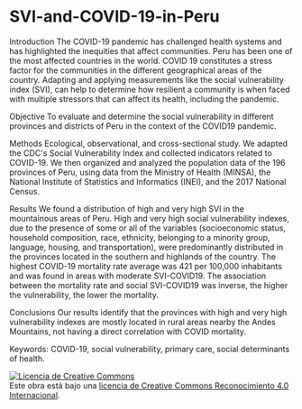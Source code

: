 # SVI-and-COVID-19-in-Peru
Introduction
The COVID-19 pandemic has challenged health systems and has highlighted the inequities that affect communities. Peru has been one of the most affected countries in the world. COVID 19 constitutes a stress factor for the communities in the different geographical areas of the country. Adapting and applying measurements like the social vulnerability index (SVI), can help to determine how resilient a community is when faced with multiple stressors that can affect its health, including the pandemic. 

Objective
To evaluate and determine the social vulnerability in different provinces and districts of Peru in the context of the COVID19 pandemic.

Methods
Ecological, observational, and cross-sectional study. We adapted the CDC's Social Vulnerability Index and collected indicators related to COVID-19. We then organized and analyzed the population data of the 196 provinces of Peru, using data from the Ministry of Health (MINSA), the National Institute of Statistics and Informatics (INEI), and the 2017 National Census. 

Results
We found a distribution of high and very high SVI  in the mountainous areas of Peru. High and very high social vulnerability indexes, due to the presence of some or all of the variables (socioeconomic status, household composition, race, ethnicity, belonging to a minority group, language, housing, and transportation), were predominantly distributed in the provinces located in the southern and highlands of the country. 
The highest COVID-19 mortality rate average was 421 per 100,000 inhabitants and was found in areas with moderate SVI-COVID19. The association between the mortality rate and social SVI-COVID19 was inverse, the higher the vulnerability, the lower the mortality.

Conclusions
Our results identify that the provinces with high and very high vulnerability indexes are mostly located in rural areas nearby the Andes Mountains, not having a direct correlation with COVID mortality. 

Keywords: COVID-19, social vulnerability, primary care, social determinants of health.


<a rel="license" href="http://creativecommons.org/licenses/by/4.0/"><img alt="Licencia de Creative Commons" style="border-width:0" src="https://i.creativecommons.org/l/by/4.0/88x31.png" /></a><br />Este obra está bajo una <a rel="license" href="http://creativecommons.org/licenses/by/4.0/">licencia de Creative Commons Reconocimiento 4.0 Internacional</a>.

